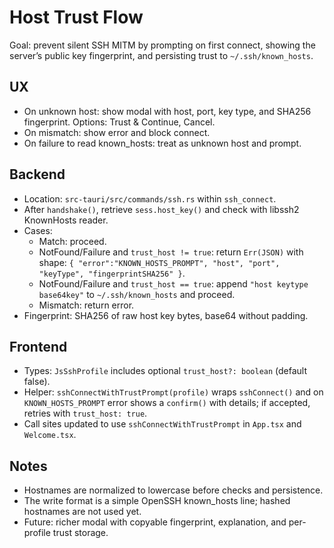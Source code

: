 # Host Trust Flow

Goal: prevent silent SSH MITM by prompting on first connect, showing the server’s public key fingerprint, and persisting trust to `~/.ssh/known_hosts`.

## UX

- On unknown host: show modal with host, port, key type, and SHA256 fingerprint. Options: Trust & Continue, Cancel.
- On mismatch: show error and block connect.
- On failure to read known_hosts: treat as unknown host and prompt.

## Backend

- Location: `src-tauri/src/commands/ssh.rs` within `ssh_connect`.
- After `handshake()`, retrieve `sess.host_key()` and check with libssh2 KnownHosts reader.
- Cases:
  - Match: proceed.
  - NotFound/Failure and `trust_host != true`: return `Err(JSON)` with shape:
    `{ "error":"KNOWN_HOSTS_PROMPT", "host", "port", "keyType", "fingerprintSHA256" }`.
  - NotFound/Failure and `trust_host == true`: append `"host keytype base64key"` to `~/.ssh/known_hosts` and proceed.
  - Mismatch: return error.
- Fingerprint: SHA256 of raw host key bytes, base64 without padding.

## Frontend

- Types: `JsSshProfile` includes optional `trust_host?: boolean` (default false).
- Helper: `sshConnectWithTrustPrompt(profile)` wraps `sshConnect()` and on `KNOWN_HOSTS_PROMPT` error shows a `confirm()` with details; if accepted, retries with `trust_host: true`.
- Call sites updated to use `sshConnectWithTrustPrompt` in `App.tsx` and `Welcome.tsx`.

## Notes

- Hostnames are normalized to lowercase before checks and persistence.
- The write format is a simple OpenSSH known_hosts line; hashed hostnames are not used yet.
- Future: richer modal with copyable fingerprint, explanation, and per-profile trust storage.

